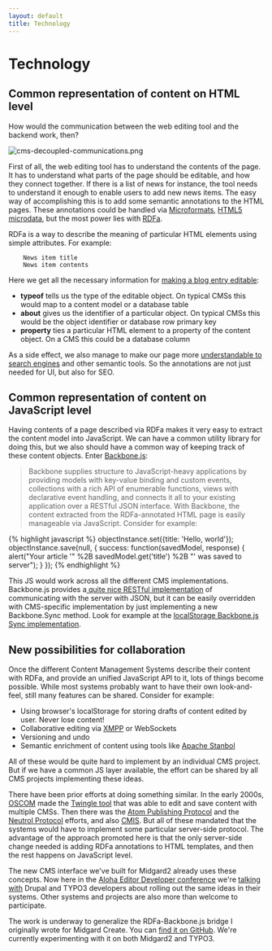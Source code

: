 ```yaml
---
layout: default
title: Technology
---
```


# Technology

## Common representation of content on HTML level

How would the communication between the web editing tool and the backend work, then?

![cms-decoupled-communications.png][14]

First of all, the web editing tool has to understand the contents of the page. It has to understand what parts of the
page should be editable, and how they connect together. If there is a list of news for instance, the tool needs to
understand it enough to enable users to add new news items. The easy way of accomplishing this is to add some semantic
annotations to the HTML pages. These annotations could be handled via [Microformats][15], [HTML5 microdata][16], but the
most power lies with [RDFa][17].

RDFa is a way to describe the meaning of particular HTML elements using simple attributes. For example:

        News item title
        News item contents

Here we get all the necessary information for [making a blog entry editable][18]:

*   **typeof** tells us the type of the editable object. On typical CMSs this would map to a content model or a database table
*   **about** gives us the identifier of a particular object. On typical CMSs this would be the object identifier or database row primary key
*   **property** ties a particular HTML element to a property of the content object. On a CMS this could be a database column

As a side effect, we also manage to make our page more [understandable to search engines][19] and other semantic tools.
So the annotations are not just needed for UI, but also for SEO.

## Common representation of content on JavaScript level

Having contents of a page described via RDFa makes it very easy to extract the content model into JavaScript. We can
have a common utility library for doing this, but we also should have a common way of keeping track of these content
objects. Enter [Backbone.js][20]:

> Backbone supplies structure to JavaScript-heavy applications by providing models with key-value binding and custom
events, collections with a rich API of enumerable functions, views with declarative event handling, and connects it all
to your existing application over a RESTful JSON interface. With Backbone, the content extracted from the RDFa-annotated
HTML page is easily manageable via JavaScript. Consider for example:

{% highlight javascript %}
objectInstance.set({title: 'Hello, world'});
objectInstance.save(null, {
    success: function(savedModel, response) {
        alert("Your article '" %2B savedModel.get('title') %2B "' was saved to server");
    }
});
{% endhighlight %}

This JS would work across all the different CMS implementations. Backbone.js provides a[ quite nice RESTful
implementation][21] of communicating with the server with JSON, but it can be easily overridden with CMS-specific
implementation by just implementing a new Backbone.Sync method. Look for example at the
[localStorage Backbone.js Sync implementation][22].

## New possibilities for collaboration

Once the different Content Management Systems describe their content with RDFa, and provide an unified JavaScript API to
it, lots of things become possible. While most systems probably want to have their own look-and-feel, still many
features can be shared. Consider for example:

*   Using browser's localStorage for storing drafts of content edited by user. Never lose content!
*   Collaborative editing via [XMPP][23] or WebSockets
*   Versioning and undo
*   Semantic enrichment of content using tools like [Apache Stanbol][24]

All of these would be quite hard to implement by an individual CMS project. But if we have a common JS layer available,
the effort can be shared by all CMS projects implementing these ideas.

There have been prior efforts at doing something similar. In the early 2000s, [OSCOM][25] made the [Twingle tool][26]
that was able to edit and save content with multiple CMSs. Then there was the [Atom Publishing Protocol][27] and the
[Neutrol Protocol][28] efforts, and also [CMIS][29]. But all of these mandated that the systems would have to implement
some particular server-side protocol. The advantage of the approach promoted here is that the only server-side change
needed is adding RDFa annotations to HTML templates, and then the rest happens on JavaScript level.

The new CMS interface we've built for Midgard2 already uses these concepts. Now here in the
[Aloha Editor Developer conference][30] we're [talking with][31] Drupal and TYPO3 developers about rolling out the same
ideas in their systems. Other systems and projects are also more than welcome to participate.

The work is underway to generalize the RDFa-Backbone.js bridge I originally wrote for Midgard Create. You can
[find it on GitHub][32]. We're currently experimenting with it on both Midgard2 and TYPO3.

 [14]: http://bergie.iki.fi/files/1e03f6a7c83d8dc3f6a11e0a60db5207a8570387038_cms-decoupled-communications.png "cms-decoupled-communications.png"
 [15]: http://microformats.org/
 [16]: http://dev.w3.org/html5/md/
 [17]: http://en.wikipedia.org/wiki/RDFa
 [18]: http://bergie.iki.fi/blog/using_rdfa_to_make_a_web_page_editable/
 [19]: http://bergie.iki.fi/blog/google-s_rich_snippets_will_lead_us_into_semantic_web/
 [20]: http://documentcloud.github.com/backbone/
 [21]: http://documentcloud.github.com/backbone/#Sync
 [22]: https://github.com/jasondavies/Backbone.localStorage/blob/master/backbone.localStorage.js
 [23]: http://wave-protocol.googlecode.com/hg/whitepapers/operational-transform/operational-transform.html
 [24]: http://incubator.apache.org/stanbol/
 [25]: http://bergie.iki.fi/blog/the-doubtful-future-of-oscom/
 [26]: http://www.zope-europe.org/events/0303/oscomsprintzurich
 [27]: http://www.atomenabled.org/developers/protocol/
 [28]: http://bergie.iki.fi/blog/neutron_protocol-separating_ui_from_the_cms/
 [29]: http://en.wikipedia.org/wiki/Content_Management_Interoperability_Services
 [30]: http://aloha-editor.org/wiki/Aloha_Editor_Dev_Con_11
 [31]: http://twitter.com/berit_jensen/status/40381611824381952
 [32]: https://github.com/bergie/VIE
